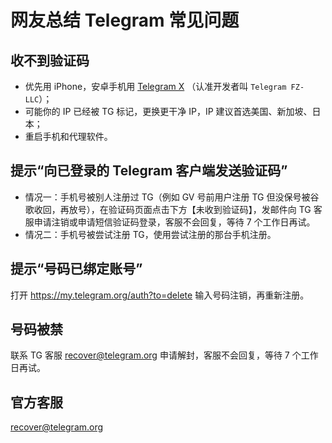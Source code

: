 # 网友总结 Telegram 常见问题

## 收不到验证码
- 优先用 iPhone，安卓手机用 [Telegram X](https://apkpure.com/search?q=Telegram+X) （认准开发者叫 `Telegram FZ-LLC`）；
- 可能你的 IP 已经被 TG 标记，更换更干净 IP，IP 建议首选美国、新加坡、日本；
- 重启手机和代理软件。

## 提示“向已登录的 Telegram 客户端发送验证码”
- 情况一：手机号被别人注册过 TG（例如 GV 号前用户注册 TG 但没保号被谷歌收回，再放号），在验证码页面点击下方【未收到验证码】，发邮件向 TG 客服申请注销或申请短信验证码登录，客服不会回复，等待 7 个工作日再试。
- 情况二：手机号被尝试注册 TG，使用尝试注册的那台手机注册。

## 提示“号码已绑定账号”
打开 https://my.telegram.org/auth?to=delete 输入号码注销，再重新注册。

## 号码被禁
联系 TG 客服 recover@telegram.org 申请解封，客服不会回复，等待 7 个工作日再试。

## 官方客服
recover@telegram.org
